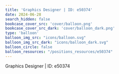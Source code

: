 ```yaml
---
title: 'Graphics Designer | ID: e50374'
date: 2024-06-28
search_hidden: false
bookcase_cover_src: 'cover/balloon.png'
bookcase_cover_src_dark: 'cover/balloon_dark.png'
type: 'balloon'
balloon_img_src: "icons/balloon.svg"
balloon_img_src_dark: "icons/balloon_dark.svg"
balloon_circle: false
balloon_resources: "/positions_resources/e50374"
---
```


Graphics Designer | ID: e50374
